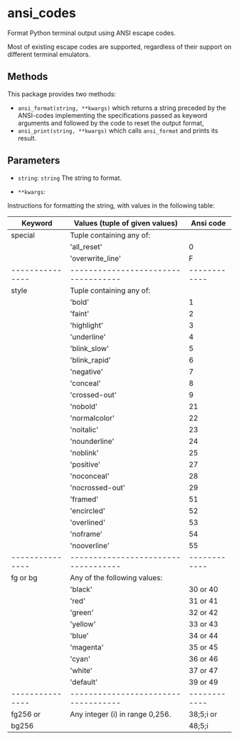 
ansi_codes
==========

Format Python terminal output using ANSI escape codes.


Most of existing escape codes are supported, regardless of their support on
different terminal emulators.

Methods
-------

This package provides two methods:

- `ansi_format(string, **kwargs)` which returns a string preceded by the
  ANSI-codes implementing the specifications passed as keyword arguments and
  followed by the code to reset the output format,
- `ansi_print(string, **kwargs)` which calls `ansi_format` and prints its
  result.

Parameters
----------

- `string`: `string`
    The string to format.

- `**kwargs`:

Instructions for formatting the string, with values in the following table:

| Keyword       | Values (tuple of given values)    | Ansi code  |
|---------------|-----------------------------------|------------|
| special       | Tuple containing any of:          |            |
|               | 'all_reset'                       | 0          |
|               | 'overwrite_line'                  | F          |
|---------------|-----------------------------------|------------|
| style         | Tuple containing any of:          |            |
|               | 'bold'                            | 1          |
|               | 'faint'                           | 2          |
|               | 'highlight'                       | 3          |
|               | 'underline'                       | 4          |
|               | 'blink_slow'                      | 5          |
|               | 'blink_rapid'                     | 6          |
|               | 'negative'                        | 7          |
|               | 'conceal'                         | 8          |
|               | 'crossed-out'                     | 9          |
|               | 'nobold'                          | 21         |
|               | 'normalcolor'                     | 22         |
|               | 'noitalic'                        | 23         |
|               | 'nounderline'                     | 24         |
|               | 'noblink'                         | 25         |
|               | 'positive'                        | 27         |
|               | 'noconceal'                       | 28         |
|               | 'nocrossed-out'                   | 29         |
|               | 'framed'                          | 51         |
|               | 'encircled'                       | 52         |
|               | 'overlined'                       | 53         |
|               | 'noframe'                         | 54         |
|               | 'nooverline'                      | 55         |
|---------------|-----------------------------------|------------|
| fg or bg      | Any of the following values:      |            |
|               | 'black'                           | 30 or 40   |
|               | 'red'                             | 31 or 41   |
|               | 'green'                           | 32 or 42   |
|               | 'yellow'                          | 33 or 43   |
|               | 'blue'                            | 34 or 44   |
|               | 'magenta'                         | 35 or 45   |
|               | 'cyan'                            | 36 or 46   |
|               | 'white'                           | 37 or 47   |
|               | 'default'                         | 39 or 49   |
|---------------|-----------------------------------|------------|
| fg256 or      | Any integer (i) in range 0,256.   | 38;5;i or  |
| bg256         |                                   | 48;5;i     |
